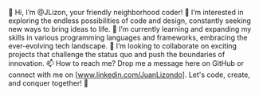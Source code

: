 👋 Hi, I’m @JLizon, your friendly neighborhood coder! 👀 I’m interested in exploring the endless possibilities of code and design, constantly seeking new ways to bring ideas to life. 🌱 I’m currently learning and expanding my skills in various programming languages and frameworks, embracing the ever-evolving tech landscape. 💞️ I’m looking to collaborate on exciting projects that challenge the status quo and push the boundaries of innovation. 📫 How to reach me? Drop me a message here on GitHub or connect with me on [www.linkedin.com/JuanLizondo]. Let's code, create, and conquer together! 🚀

